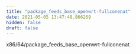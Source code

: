 ```yaml
---
title: "package_feeds_base_openwrt-fullconenat"
date: 2021-05-05 13:47:48.866269
hidden: false
draft: false
---
```


x86/64/package_feeds_base_openwrt-fullconenat

